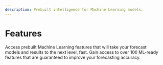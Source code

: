 ```yaml
---
description: Prebuilt intelligence for Machine Learning models.
---
```


# Features

Access prebuilt Machine Learning features that will take your forecast models and results to the next level, fast. Gain access to over 100 ML-ready features that are guaranteed to improve your forecasting accuracy.
